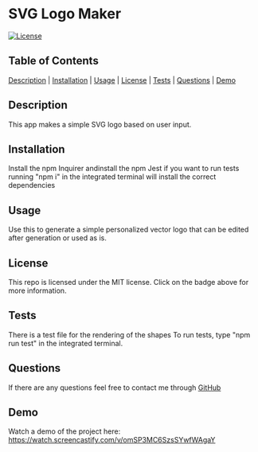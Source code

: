 # SVG Logo Maker

[![License](https://img.shields.io/badge/License-MIT-blueviolet.svg)](https://opensource.org/licenses/MIT)

## Table of Contents

[Description](#description) | [Installation](#installation) | [Usage](#usage) | [License](#license) | [Tests](#tests) | [Questions](#questions) | [Demo](#demo)

## Description

This app makes a simple SVG logo based on user input.

## Installation

Install the npm Inquirer andinstall the npm Jest if you want to run tests
running "npm i" in the integrated terminal will install the correct dependencies
 
## Usage

Use this to generate a simple personalized vector logo that can be edited after generation or used as is.

## License
  
This repo is licensed under the MIT license. Click on the badge above for more information.

## Tests

There is a test file for the rendering of the shapes
To run tests, type "npm run test" in the integrated terminal.

## Questions

If there are any questions feel free to contact me through [GitHub](https://github.com/johnnyowen)

## Demo

Watch a demo of the project here: https://watch.screencastify.com/v/omSP3MC6SzsSYwfWAgaY